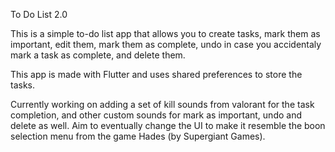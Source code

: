 To Do List 2.0

This is a simple to-do list app that allows you to create tasks, mark them as important, edit them, mark them as complete, undo in case you accidentaly mark a task as complete, and delete them.

This app is made with Flutter and uses shared preferences to store the tasks. 

Currently working on adding a set of kill sounds from valorant for the task completion, and other custom sounds for mark as important, undo and delete as well. Aim to eventually change the UI to make it resemble the boon selection menu from the game Hades (by Supergiant Games). 